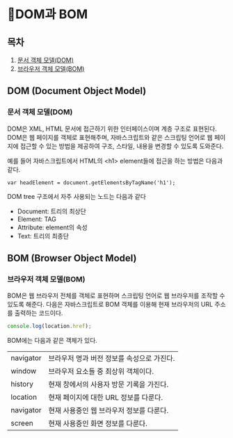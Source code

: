 # 📑DOM과 BOM
## 목차
  1. [문서 객체 모델(DOM)](#DOM-(Document-Object-Model))
  2. [브라우저 객체 모델(BOM)](#BOM-(Browser-Object-Model))

## DOM (Document Object Model)
### 문서 객체 모델(DOM)
DOM은 XML, HTML 문서에 접근하기 위한 인터페이스이며 계층 구조로 표현된다.  
DOM은 웹 페이지를 객체로 표현해주며, 자바스크립트와 같은 스크립팅 언어로 웹 페이지에 접근할 수 있는 방법을 제공하여 구조, 스타일, 내용을 변경할 수 있도록 도와준다.

예를 들어 자바스크립트에서 HTML의 \<h1> element들에 접근을 하는 방법은 다음과 같다.
```Javasript
var headElement = document.getElementsByTagName('h1');
```
DOM tree 구조에서 자주 사용되는 노드는 다음과 같다
* Document: 트리의 최상단
* Element: TAG
* Attribute: element의 속성
* Text: 트리의 최종단
## BOM (Browser Object Model)
### 브라우저 객체 모델(BOM)
BOM은 웹 브라우저 전체를 객체로 표현하며 스크립팅 언어로 웹 브라우저를 조작할 수 있도록 해준다.
다음은 자바스크립트로 BOM 객체를 이용해 현재 브라우저의 URL 주소를 출력하는 코드이다.
```Javascript
console.log(location.href);
```
BOM에는 다음과 같은 객체가 있다.
<table>
    <tbody>
        <tr>
            <td>navigator</td>
            <td>브라우저 명과 버전 정보를 속성으로 가진다.</td>
        </tr>
        <tr>
            <td>window</td>
            <td>브라우저 요소들 중 최상위 객체이다.</td>
        </tr>
        <tr>
            <td>history</td>
            <td>현재 창에서의 사용자 방문 기록을 가진다.</td>
        </tr>
        <tr>
            <td>location</td>
            <td>현재 페이지에 대한 URL 정보를 다룬다.</td>
        </tr>
        <tr>
            <td>navigator</td>
            <td>현재 사용중인 웹 브라우저 정보를 다룬다.</td>
        </tr>
        <tr>
            <td>screen</td>
            <td>현재 사용중인 화면 정보를 다룬다.</td>
        </tr>
    </tbody>
</table>